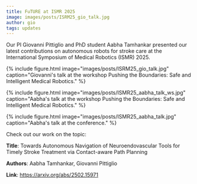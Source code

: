```yaml
---
title: FuTURE at ISMR 2025  
image: images/posts/ISRM25_gio_talk.jpg
author: gio
tags: updates
---
```


Our PI Giovanni Pittiglio and PhD student Aabha Tamhankar presented our latest contributions on autonomous robots for stroke care at the International Symposium of Medical Robotics (ISMR) 2025.
 

{%
  include figure.html
  image="images/posts/ISRM25_gio_talk.jpg"
  caption="Giovanni's talk at the workshop Pushing the Boundaries: Safe and Intelligent Medical Robotics."
%}

{%
  include figure.html
  image="images/posts/ISMR25_aabha_talk_ws.jpg"
  caption="Aabha's talk at the workshop Pushing the Boundaries: Safe and Intelligent Medical Robotics."
%}

{%
  include figure.html
  image="images/posts/ISMR25_aabha_talk.jpg"
  caption="Aabha's talk at the conference."
%}


Check out our work on the topic:

**Title**: Towards Autonomous Navigation of Neuroendovascular Tools for Timely Stroke Treatment via Contact-aware Path Planning

**Authors**: Aabha Tamhankar, Giovanni Pittiglio

**Link**: <a href="https://arxiv.org/abs/2502.15971">https://arxiv.org/abs/2502.15971</a>
